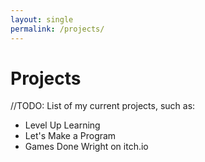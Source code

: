 ```yaml
---
layout: single
permalink: /projects/
---
```


# Projects
//TODO: List of my current projects, such as:

- Level Up Learning
- Let's Make a Program
- Games Done Wright on itch.io